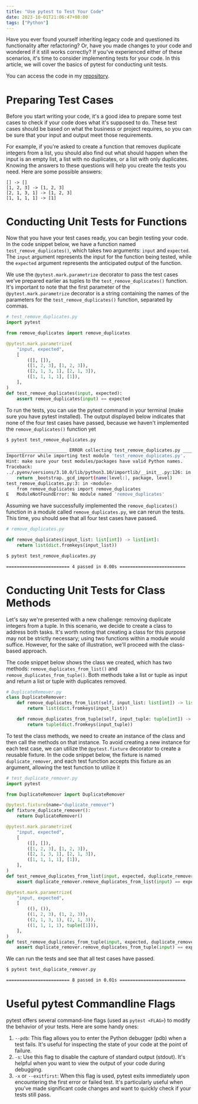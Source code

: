 ```yaml
---
title: "Use pytest to Test Your Code"
date: 2023-10-01T21:06:47+08:00
tags: ["Python"]
---
```


Have you ever found yourself inheriting legacy code and questioned its functionality after refactoring? Or, have you made changes to your code and wondered if it still works correctly? If you've experienced either of these scenarios, it's time to consider implementing tests for your code. In this article, we will cover the basics of pytest for conducting unit tests.
<!--more-->

You can access the code in my [repository](https://github.com/slchangtw/blog_examples/tree/main/use_pytest_to_test_your_code).

# Preparing Test Cases

Before you start writing your code, it's a good idea to prepare some test cases to check if your code does what it's supposed to do. These test cases should be based on what the business or project requires, so you can be sure that your input and output meet those requirements.

For example, if you're asked to create a function that removes duplicate integers from a list, you should also find out what should happen when the input is an empty list, a list with no duplicates, or a list with only duplicates. Knowing the answers to these questions will help you create the tests you need. Here are some possible answers:

```
[] -> []
[1, 2, 3] -> [1, 2, 3]
[2, 1, 3, 1] -> [1, 2, 3]
[1, 1, 1, 1] -> [1]
```

# Conducting Unit Tests for Functions

Now that you have your test cases ready, you can begin testing your code. In the code snippet below, we have a function named `test_remove_duplicates()`, which takes two arguments: `input` and `expected`. The `input` argument represents the input for the function being tested, while the `expected` argument represents the anticipated output of the function.

We use the `@pytest.mark.parametrize` decorator to pass the test cases we've prepared earlier as tuples to the `test_remove_duplicates()` function. It's important to note that the first parameter of the `@pytest.mark.parametrize` decorator is a string containing the names of the parameters for the `test_remove_duplicates()` function, separated by commas.


```python
# test_remove_duplicates.py
import pytest

from remove_duplicates import remove_duplicates

@pytest.mark.parametrize(
    "input, expected",
    [
        ([], []),
        ([1, 2, 3], [1, 2, 3]),
        ([2, 1, 3, 1], [2, 1, 3]),
        ([1, 1, 1, 1], [1]),
    ],
)
def test_remove_duplicates(input, expected):
    assert remove_duplicates(input) == expected
```

To run the tests, you can use the pytest command in your terminal (make sure you have pytest installed). The output displayed below indicates that none of the four test cases have passed, because we haven't implemented the `remove_duplicates()` function yet

```bash
$ pytest test_remove_duplicates.py

_______________________ ERROR collecting test_remove_duplicates.py _______________________
ImportError while importing test module 'test_remove_duplicates.py'.
Hint: make sure your test modules/packages have valid Python names.
Traceback:
../.pyenv/versions/3.10.0/lib/python3.10/importlib/__init__.py:126: in import_module
    return _bootstrap._gcd_import(name[level:], package, level)
test_remove_duplicates.py:3: in <module>
    from remove_duplicates import remove_duplicates
E   ModuleNotFoundError: No module named 'remove_duplicates'
```

Assuming we have successfully implemented the `remove_duplicates()` function in a module called `remove_duplicates.py`, we can rerun the tests. This time, you should see that all four test cases have passed.

```python
# remove_duplicates.py

def remove_duplicates(input_list: list[int]) -> list[int]:
    return list(dict.fromkeys(input_list))
```

```bash
$ pytest test_remove_duplicates.py

======================== 4 passed in 0.00s =========================
```

# Conducting Unit Tests for Class Methods

Let's say we're presented with a new challenge: removing duplicate integers from a tuple. In this scenario, we decide to create a class to address both tasks. It's worth noting that creating a class for this purpose may not be strictly necessary; using two functions within a module would suffice. However, for the sake of illustration, we'll proceed with the class-based approach.

The code snippet below shows the class we created, which has two methods: `remove_duplicates_from_list()` and `remove_duplicates_from_tuple()`. Both methods take a list or tuple as input and return a list or tuple with duplicates removed.

```python
# DuplicateRemover.py
class DuplicateRemover:
    def remove_duplicates_from_list(self, input_list: list[int]) -> list[int]:
        return list(dict.fromkeys(input_list))

    def remove_duplicates_from_tuple(self, input_tuple: tuple[int]) -> tuple[int]:
        return tuple(dict.fromkeys(input_tuple))
```

To test the class methods, we need to create an instance of the class and then call the methods on that instance. To avoid creating a new instance for each test case, we can utilize the `@pytest.fixture` decorator to create a reusable fixture. In the code snippet below, the fixture is named `duplicate_remover`, and each test function accepts this fixture as an argument, allowing the test function to utilize it


```python
# test_duplicate_remover.py
import pytest

from DuplicateRemover import DuplicateRemover

@pytest.fixture(name="duplicate_remover")
def fixture_duplicate_remover():
    return DuplicateRemover()

@pytest.mark.parametrize(
    "input, expected",
    [
        ([], []),
        ([1, 2, 3], [1, 2, 3]),
        ([2, 1, 3, 1], [2, 1, 3]),
        ([1, 1, 1, 1], [1]),
    ],
)
def test_remove_duplicates_from_list(input, expected, duplicate_remover):
    assert duplicate_remover.remove_duplicates_from_list(input) == expected

@pytest.mark.parametrize(
    "input, expected",
    [
        ((), ()),
        ((1, 2, 3), (1, 2, 3)),
        ((2, 1, 3, 1), (2, 1, 3)),
        ((1, 1, 1, 1), tuple([1])),
    ],
)
def test_remove_duplicates_from_tuple(input, expected, duplicate_remover):
    assert duplicate_remover.remove_duplicates_from_tuple(input) == expected
```

We can run the tests and see that all test cases have passed.

```bash
$ pytest test_duplicate_remover.py

======================== 8 passed in 0.01s =========================
```

# Useful pytest Commandline Flags

pytest offers several command-line flags (used as `pytest <FLAG>`) to modify the behavior of your tests. Here are some handy ones:

1. `--pdb`: This flag allows you to enter the Python debugger (pdb) when a test fails. It's useful for inspecting the state of your code at the point of failure.
2. `-s`: Use this flag to disable the capture of standard output (stdout). It's helpful when you want to view the output of your code during debugging.
3. `-x` or `--exitfirst`: When this flag is used, pytest exits immediately upon encountering the first error or failed test. It's particularly useful when you've made significant code changes and want to quickly check if your tests still pass.
